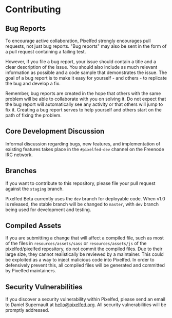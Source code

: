 # Contributing

## Bug Reports
To encourage active collaboration, Pixelfed strongly encourages pull requests, not just bug reports. "Bug reports" may also be sent in the form of a pull request containing a failing test.
    
However, if you file a bug report, your issue should contain a title and a clear description of the issue. You should also include as much relevant information as possible and a code sample that demonstrates the issue. The goal of a bug report is to make it easy for yourself - and others - to replicate the bug and develop a fix.
    
Remember, bug reports are created in the hope that others with the same problem will be able to collaborate with you on solving it. Do not expect that the bug report will automatically see any activity or that others will jump to fix it. Creating a bug report serves to help yourself and others start on the path of fixing the problem.

## Core Development Discussion
Informal discussion regarding bugs, new features, and implementation of existing features takes place in the ```#pixelfed-dev``` channel on the Freenode IRC network.

## Branches
If you want to contribute to this repository, please file your pull request against the `staging` branch. 

Pixelfed Beta currently uses the `dev` branch for deployable code. When v1.0 is released, the stable branch will be changed to `master`, with `dev` branch being used for development and testing.

## Compiled Assets
If you are submitting a change that will affect a compiled file, such as most of the files in ```resources/assets/sass``` or ```resources/assets/js``` of the pixelfed/pixelfed repository, do not commit the compiled files. Due to their large size, they cannot realistically be reviewed by a maintainer. This could be exploited as a way to inject malicious code into Pixelfed. In order to defensively prevent this, all compiled files will be generated and committed by Pixelfed maintainers.

## Security Vulnerabilities
If you discover a security vulnerability within Pixelfed, please send an email to Daniel Supernault at hello@pixelfed.org. All security vulnerabilities will be promptly addressed.
